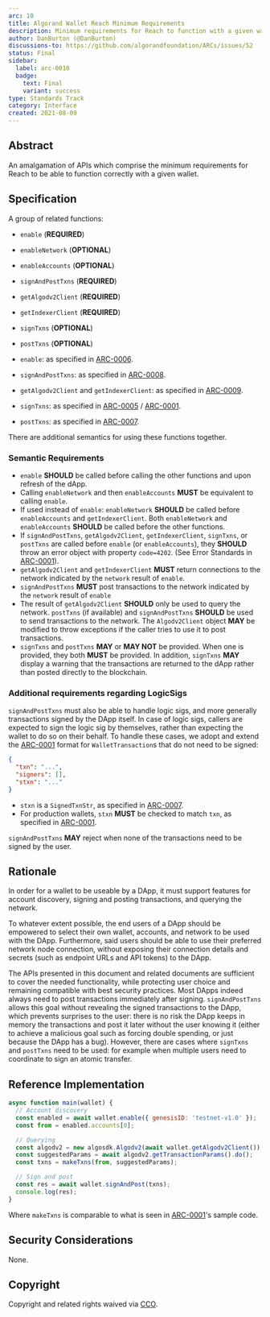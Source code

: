 ```yaml
---
arc: 10
title: Algorand Wallet Reach Minimum Requirements
description: Minimum requirements for Reach to function with a given wallet.
author: DanBurton (@DanBurton)
discussions-to: https://github.com/algorandfoundation/ARCs/issues/52
status: Final
sidebar:
  label: arc-0010
  badge:
    text: Final
    variant: success
type: Standards Track
category: Interface
created: 2021-08-09
---
```


## Abstract

An amalgamation of APIs which comprise the minimum requirements for Reach to be able to function correctly with a given wallet.

## Specification

A group of related functions:

- `enable` (**REQUIRED**)
- `enableNetwork` (**OPTIONAL**)
- `enableAccounts` (**OPTIONAL**)
- `signAndPostTxns` (**REQUIRED**)
- `getAlgodv2Client` (**REQUIRED**)
- `getIndexerClient` (**REQUIRED**)
- `signTxns` (**OPTIONAL**)
- `postTxns` (**OPTIONAL**)

- `enable`: as specified in [ARC-0006](./arc-0006.md#interface-enablefunction).
- `signAndPostTxns`: as specified in [ARC-0008](./arc-0008.md#interface-signandposttxnsfunction).
- `getAlgodv2Client` and `getIndexerClient`: as specified in [ARC-0009](./arc-0009.md#specification).
- `signTxns`: as specified in [ARC-0005](./arc-0005.md#interface-signtxnsfunction) / [ARC-0001](./arc-0001.md#interface-signtxnsfunction).
- `postTxns`: as specified in [ARC-0007](./arc-0007.md#interface-posttxnsfunction).

There are additional semantics for using these functions together.

### Semantic Requirements

- `enable` **SHOULD** be called before calling the other functions and upon refresh of the dApp.
- Calling `enableNetwork` and then `enableAccounts` **MUST** be equivalent to calling `enable`.
- If used instead of `enable`: `enableNetwork` **SHOULD** be called before `enableAccounts` and `getIndexerClient`. Both `enableNetwork` and `enableAccounts` **SHOULD** be called before the other functions.
- If `signAndPostTxns`, `getAlgodv2Client`, `getIndexerClient`, `signTxns`, or `postTxns` are called before `enable` (or `enableAccounts`), they **SHOULD** throw an error object with property `code=4202`. (See Error Standards in [ARC-0001](arc-0001.md#error-standards)).
- `getAlgodv2Client` and `getIndexerClient` **MUST** return connections to the network indicated by the `network` result of `enable`.
- `signAndPostTxns` **MUST** post transactions to the network indicated by the `network` result of `enable`
- The result of `getAlgodv2Client` **SHOULD** only be used to query the network. `postTxns` (if available) and `signAndPostTxns` **SHOULD** be used to send transactions to the network. The `Algodv2Client` object **MAY** be modified to throw exceptions if the caller tries to use it to post transactions.
- `signTxns` and `postTxns` **MAY** or **MAY NOT** be provided. When one is provided, they both **MUST** be provided. In addition, `signTxns` **MAY** display a warning that the transactions are returned to the dApp rather than posted directly to the blockchain.

### Additional requirements regarding LogicSigs

`signAndPostTxns` must also be able to handle logic sigs, and more generally transactions signed by the DApp itself.
In case of logic sigs, callers are expected to sign the logic sig by themselves, rather than expecting the wallet to do so on their behalf.
To handle these cases, we adopt and extend the [ARC-0001](./arc-0001.md#interface-wallettransaction) format for `WalletTransaction`s that do not need to be signed:

```json
{
  "txn": "...",
  "signers": [],
  "stxn": "..."
}
```

- `stxn` is a `SignedTxnStr`, as specified in [ARC-0007](./arc-0007.md#string-specification-signedtxnstr).
- For production wallets, `stxn` **MUST** be checked to match `txn`, as specified in [ARC-0001](./arc-0001.md#semantic-and-security-requirements).

`signAndPostTxns` **MAY** reject when none of the transactions need to be signed by the user.

## Rationale

In order for a wallet to be useable by a DApp, it must support features for account discovery, signing and posting transactions, and querying the network.

To whatever extent possible, the end users of a DApp should be empowered to select their own wallet, accounts, and network to be used with the DApp.
Furthermore, said users should be able to use their preferred network node connection, without exposing their connection details and secrets (such as endpoint URLs and API tokens) to the DApp.

The APIs presented in this document and related documents are sufficient to cover the needed functionality, while protecting user choice and remaining compatible with best security practices.
Most DApps indeed always need to post transactions immediately after signing.
`signAndPostTxns` allows this goal without revealing the signed transactions to the DApp, which prevents surprises to the user: there is no risk the DApp keeps in memory the transactions and post it later without the user knowing it (either to achieve a malicious goal such as forcing double spending, or just because the DApp has a bug).
However, there are cases where `signTxns` and `postTxns` need to be used: for example when multiple users need to coordinate to sign an atomic transfer.

## Reference Implementation

```js
async function main(wallet) {
  // Account discovery
  const enabled = await wallet.enable({ genesisID: 'testnet-v1.0' });
  const from = enabled.accounts[0];

  // Querying
  const algodv2 = new algosdk.Algodv2(await wallet.getAlgodv2Client());
  const suggestedParams = await algodv2.getTransactionParams().do();
  const txns = makeTxns(from, suggestedParams);

  // Sign and post
  const res = await wallet.signAndPost(txns);
  console.log(res);
}
```

Where `makeTxns` is comparable to what is seen in [ARC-0001](./arc-0001.md#reference-implementation)'s sample code.

## Security Considerations

None.

## Copyright

Copyright and related rights waived via <a href="https://creativecommons.org/publicdomain/zero/1.0/">CCO</a>.
